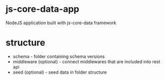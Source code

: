 # js-core-data-app
NodeJS application built with js-core-data framework

# structure

* schema - folder containing schema versions
* middleware (optional) - connect middlewares that are included into rest api
* seed (optional) - seed data in folder structure
